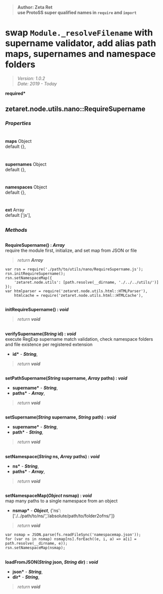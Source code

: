 > __Author: Zeta Ret__  
> __use ProtoSS super qualified names in `require` and `import`__  
# swap `Module._resolveFilename` with supername validator, add alias path maps, supernames and namespace folders  
> *Version: 1.0.2*  
> *Date: 2019 - Today*  

__required*__

## zetaret.node.utils.nano::RequireSupername  

### *Properties*  

#  
__maps__ Object  
default {},   

#  
__supernames__ Object  
default {},   

#  
__namespaces__ Object  
default {},   

#  
__ext__ Array  
default ['js'],   


##  
### *Methods*  

##  
__RequireSupername() : *Array*__  
require the module first, initialize, and set map from JSON or file  
> *return __Array__*  
```
var rsn = require('./path/to/utils/nano/RequireSupername.js');  
rsn.initRequireSupername();  
rsn.setNamespaceMap({  
	'zetaret.node.utils': [path.resolve(__dirname, './../../utils/')]  
});  
var htmlparser = require('zetaret.node.utils.html::HTMLParser'),  
	htmlcache = require('zetaret.node.utils.html::HTMLCache'),  
```
##  
__initRequireSupername() : *void*__  
  
> *return __void__*  

##  
__verifySupername(*String* id) : *void*__  
execute RegExp supername match validation, check namespace folders and file existence per registered extension  
- __id*__ - __*String*__,   
> *return __void__*  

##  
__setPathSupername(*String* supername, *Array* paths) : *void*__  
  
- __supername*__ - __*String*__,   
- __paths*__ - __*Array*__,   
> *return __void__*  

##  
__setSupername(*String* supername, *String* path) : *void*__  
  
- __supername*__ - __*String*__,   
- __path*__ - __*String*__,   
> *return __void__*  

##  
__setNamespace(*String* ns, *Array* paths) : *void*__  
  
- __ns*__ - __*String*__,   
- __paths*__ - __*Array*__,   
> *return __void__*  

##  
__setNamespaceMap(*Object* nsmap) : *void*__  
map many paths to a single namespace from an object  
- __nsmap*__ - __*Object*__, {'ns':['./../path/to/ns/','/absolute/path/to/folder2ofns/']}  
> *return __void__*  
```
var nsmap = JSON.parse(fs.readFileSync('namespacemap.json'));  
for (var ns in nsmap) nsmap[ns].forEach((e, i, a) => a[i] = path.resolve(__dirname, e));  
rsn.setNamespaceMap(nsmap);  
```
##  
__loadFromJSON(*String* json, *String* dir) : *void*__  
  
- __json*__ - __*String*__,   
- __dir*__ - __*String*__,   
> *return __void__*  

